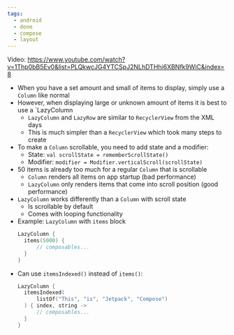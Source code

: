 ```yaml
---
tags:
  - android
  - done
  - compose
  - layout
---
```

Video: https://www.youtube.com/watch?v=1Thp0bB5Ev0&list=PLQkwcJG4YTCSpJ2NLhDTHhi6XBNfk9WiC&index=8
- When you have a set amount and small of items to display, simply use a `Column` like normal
- However, when displaying large or unknown amount of items it is best to use a `LazyColumn
	- `LazyColumn` and `LazyRow` are similar to `RecyclerView` from the XML days
	- This is much simpler than a `RecyclerView` which took many steps to create
- To make a `Column` scrollable, you need to add state and a modifier:
	- State: `val scrollState = rememberScrollState()`
	- Modifier: `modifier = Modifier.verticalScroll(scrollState)`
- 50 items is already too much for a regular `Column` that is scrollable
	- `Column` renders all items on app startup (bad performance)
	- `LazyColumn` only renders items that come into scroll position (good performance)
- `LazyColumn` works differently than a `Column` with scroll state
	- Is scrollable by default
	- Comes with looping functionality
- Example: `LazyColumn` with `items` block
  ```kotlin
  LazyColumn {  
	items(5000) {  
		// composables...
    }
  }
	```
- Can use `itemsIndexed()` instead of `items()`:
  ```kotlin
  LazyColumn {  
	itemsIndexed(  
		listOf("This", "is", "Jetpack", "Compose")  
	) { index, string ->  
		// composables...  
    }
  }
	```
